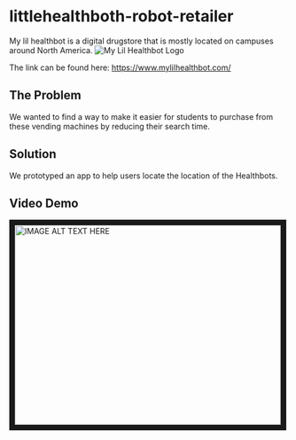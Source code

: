 # littlehealthboth-robot-retailer
My lil healthbot is a digital drugstore that is mostly located on campuses around North America.
![My Lil Healthbot Logo](https://static.wixstatic.com/media/8f1143_79504a00b4da4b79aaa601388a1ccefa~mv2.png/v1/fill/w_398,h_214,al_c,usm_0.66_1.00_0.01/8f1143_79504a00b4da4b79aaa601388a1ccefa~mv2.png)

The link can be found here: https://www.mylilhealthbot.com/
## The Problem
We wanted to find a way to make it easier for students to purchase from these vending machines by reducing their search time.
## Solution
We prototyped an app to help users locate the location of the Healthbots.
## Video Demo
<a href="https://youtu.be/y40UvlU5OhU" target="_blank"><img src="http://img.youtube.com/vi/y40UvlU5OhU/0.jpg" 
alt="IMAGE ALT TEXT HERE" width="480" height="360" border="10" /></a>

